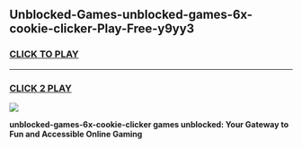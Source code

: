 
## Unblocked-Games-unblocked-games-6x-cookie-clicker-Play-Free-y9yy3
<h3>
<a href="https://premium76.site?title=unblocked-games-6x-cookie-clicker&ref=15A">CLICK TO PLAY</a></h3>
<hr>

<h3>
<a href="https://premium76.site?title=unblocked-games-6x-cookie-clicker&ref=15A">CLICK 2 PLAY</a>
  
</h3>

<a href="https://premium76.site?title=unblocked-games-6x-cookie-clicker&ref=15A"><img src="https://clearcache.store/games.png"></a>


**unblocked-games-6x-cookie-clicker games unblocked: Your Gateway to Fun and Accessible Online Gaming**
